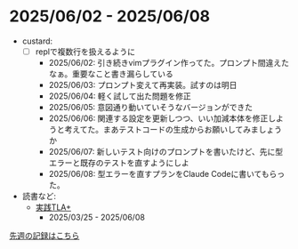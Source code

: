 # 2025/06/02 - 2025/06/08

- custard:
    - [ ] replで複数行を扱えるように
        - 2025/06/02: 引き続きvimプラグイン作ってた。プロンプト間違えたなぁ。重要なこと書き漏らしている
        - 2025/06/03: プロンプト変えて再実装。試すのは明日
        - 2025/06/04: 軽く試して出た問題を修正
        - 2025/06/05: 意図通り動いていそうなバージョンができた
        - 2025/06/06: 関連する設定を更新しつつ、いい加減本体を修正しようと考えてた。まあテストコードの生成からお願いしてみましょうか
        - 2025/06/07: 新しいテスト向けのプロンプトを書いたけど、先に型エラーと既存のテストを直すようにしよ
        - 2025/06/08: 型エラーを直すプランをClaude Codeに書いてもらった。
- 読書など:
    - [実践TLA+](https://www.shoeisha.co.jp/book/detail/9784798169163)
        - 2025/03/25 - 2025/06/08

[先週の記録はこちら](https://github.com/igrep/daily-commits/blob/815d2f1fd67e91be30c7a29f5d8328b6090ca766/yesterday.md)
